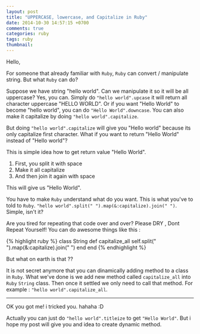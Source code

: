 ```yaml
---
layout: post
title: "UPPERCASE, lowercase, and Capitalize in Ruby"
date: 2014-10-30 14:57:15 +0700
comments: true
categories: ruby
tags: ruby
thumbnail: 
---
```

Hello,

For someone that already familiar with `Ruby`, `Ruby` can convert / manipulate string. But what `Ruby` can do?

Suppose we have string "hello world". Can we manipulate it so it will be all uppercase? Yes, you can. Simply do `"hello world".upcase` it will return all character uppercase "HELLO WORLD". Or if you want "Hello World" to become "hello world", you can do `"Hello World".downcase`. You can also make it capitalize by doing `"hello world".capitalize`.

But doing `"hello world".capitalize` will give you "Hello world" because its only capitalize first character. What if you want to return "Hello World" instead of "Hello world"? 

This is simple idea how to get return value "Hello World". 

1. First, you split it with space
2. Make it all capitalize
3. And then join it again with space

This will give us "Hello World".

You have to make `Ruby` understand what do you want. This is what you've to told to `Ruby`. `"hello world".split(" ").map(&:capitalize).join(" ")`. Simple, isn't it?

Are you tired for repeating that code over and over? Please DRY , Dont Repeat Yourself! You can do awesome things like this :

{% highlight ruby %}
class String
  def capitalize_all
    self.split(" ").map(&:capitalize).join(" ")
  end
end
{% endhighlight %}

But what on earth is that ??

It is not secret anymore that you can dinamically adding method to a class in `Ruby`. What we've done is we add new method called `capitalize_all` into `Ruby` `String` class. Then once it settled we only need to call that method. For example : `"hello world".capitalize_all`.

<hr>

OK you got me! i tricked you. hahaha :D

Actually you can just do `"hello world".titleize` to get `"Hello World"`. But i hope my post will give you and idea to create dynamic method.